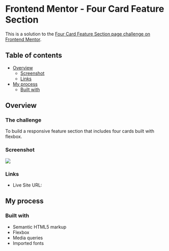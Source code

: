 # Frontend Mentor - Four Card Feature Section

This is a solution to the [Four Card Feature Section page challenge on Frontend Mentor](https://www.frontendmentor.io/learning-paths/building-responsive-layouts--z1qCXVqkD/steps/667c4aa4983369c53393be07/challenge/start).

## Table of contents

- [Overview](#overview)
  - [Screenshot](#screenshot)
  - [Links](#links)
- [My process](#my-process)
  - [Built with](#built-with)

## Overview

### The challenge

To build a responsive feature section that includes four cards built with flexbox.

### Screenshot

![](https://i.imgur.com/4WQsbh2.jpeg)

### Links

- Live Site URL: 

## My process

### Built with

- Semantic HTML5 markup
- Flexbox
- Media queries
- Imported fonts

